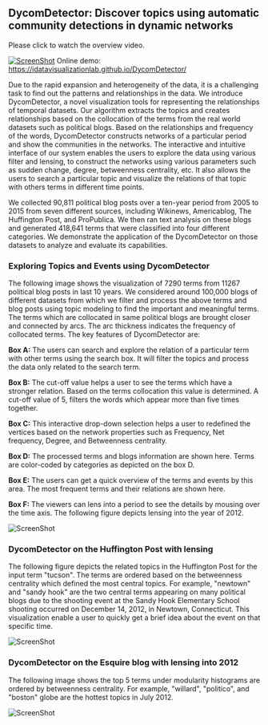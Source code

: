## DycomDetector: Discover topics using automatic community detections in dynamic networks
Please click to watch the overview video.

[![ScreenShot](https://github.com/iDataVisualizationLab/DycomDetector/blob/master/dycomthumb.png)](https://youtu.be/Sk1rde-C0Pc)
Online demo:  https://idatavisualizationlab.github.io/DycomDetector/

Due to the rapid expansion and heterogeneity of the data, it is a challenging task to find out the patterns and relationships in the data. We introduce DycomDetector, a novel visualization tools for representing the relationships of temporal datasets. Our algorithm extracts the topics and creates relationships based on the collocation of the terms from the real world datasets such as political blogs. Based on the relationships and frequency of the words, DycomDetector constructs networks of a particular period and show the communities in the networks. The interactive and intuitive interface of our system enables the users to explore the data using various filter and lensing, to construct the networks using various parameters such as sudden change, degree, betweenness centrality, etc. It also allows the users to search a particular topic and visualize the relations of that topic with others terms in different time points. 

We collected 90,811 political blog posts over a ten-year period from 2005 to 2015 from seven different sources, including Wikinews, Americablog, The Huffington Post, and ProPublica. We then ran text analysis on these blogs and generated 418,641 terms that were classified into four different categories. We demonstrate the application of the DycomDetector on those datasets to analyze and evaluate its capabilities. 

### Exploring Topics and Events using DycomDetector
The following image shows the visualization of 7290 terms from 11267 political blog posts in last 10 years. We considered around 100,000 blogs of different datasets from which we filter and process the above terms and blog posts using topic modeling to find the important and meaningful terms. The terms which are collocated in same political blogs are brought closer and connected by arcs. The arc thickness indicates the frequency of collocated terms. The key features of DycomDetector are:

**Box A:** The users can search and explore the relation of a particular term with other terms using the search box. It will filter the topics and process the data only related to the search term.

**Box B:** The cut-off value helps a user to see the terms which have a stronger relation. Based on the terms collocation this value is determined. A cut-off value of 5, filters the words which appear more than five times together.

**Box C:** This interactive drop-down selection helps a user to redefined the vertices based on the network properties such as Frequency, Net frequency, Degree, and Betweenness centrality.

**Box D:** The processed terms and blogs information are shown here. Terms are color-coded by categories as depicted on the box D.

**Box E:** The users can get a quick overview of the terms and events by this area. The most frequent terms and their relations are shown here.

**Box F:** The viewers can lens into a period to see the details by mousing over the time axis. The following figure depicts lensing into the year of 2012.

![ScreenShot](https://github.com/iDataVisualizationLab/DycomDetector/blob/master/images/DycomDetector.png)

### DycomDetector on the Huffington Post with lensing
The following figure depicts the related topics in the Huffington Post for the input term "tucson". The terms are ordered based on the betweenness centrality which defined the most central topics. For example, "newtown" and "sandy hook" are the two central terms appearing on many political blogs due to the shooting event at the Sandy Hook Elementary School shooting occurred on December 14, 2012, in Newtown, Connecticut. This visualization enable a user to quickly get a brief idea about the event on that specific time.

![ScreenShot](https://github.com/iDataVisualizationLab/DycomDetector/blob/master/images/tucson.png)

### DycomDetector on the Esquire blog with lensing into 2012
The following image shows the top 5 terms under modularity histograms are ordered by betweenness centrality. For example, "willard", "politico", and "boston" globe are the hottest topics in July 2012.

![ScreenShot](https://github.com/iDataVisualizationLab/DycomDetector/blob/master/images/Esquire.png)






